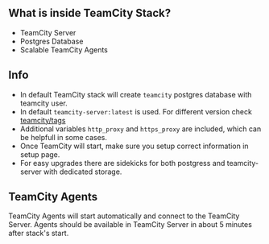 ## What is inside TeamCity Stack?
* TeamCity Server
* Postgres Database
* Scalable TeamCity Agents

## Info
* In default TeamCity stack will create `teamcity` postgres database with teamcity user.
* In default `teamcity-server:latest` is used. For different version check [teamcity/tags](https://hub.docker.com/r/sjoerdmulder/teamcity/tags)
* Additional variables `http_proxy` and `https_proxy` are included, which can be helpfull in some cases.
* Once TeamCity will start, make sure you setup correct information in setup page.
* For easy upgrades there are sidekicks for both postgress and teamcity-server with dedicated storage.

## TeamCity Agents
TeamCity Agents will start automatically and connect to the TeamCity Server.
Agents should be available in TeamCity Server in about 5 minutes after stack's start.
